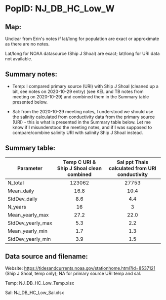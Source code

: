 # PopID: NJ_DB_HC_Low_W

## Map:

Unclear from Erin's notes if lat/long for population are exact or approximate as there are no notes.

Lat/long for NOAA datasource (Ship J Shoal) are exact; lat/long for URI data not available.


## Summary notes:

- Temp: I compared primary source (URI) with Ship J Shoal (cleaned up a bit, see notes on 2020-10-29 entry) (see KEL and TB notes from meeting on 2020-10-29) and combined them in the Summary table presented below.

- Sal: from the 2020-10-29 meeting notes, I understood we should use the salinity calculated from conductivity data from the primary source (URI) - this is what is presented in the Summary table below. Let me know if I misunderstood the meeting notes, and if I was supposed to compare/combine salinity URI with salinity Ship J Shoal instead.

## Summary table:

| Parameter         | Temp C URI & Ship J Shoal clean combined | Sal ppt Thais calculated from URI conductivity | 
| ------------------| :---------------------------------------:| :---------------------------------------------:| 
| N_total           |                   123062                 |                   27753                        | 
| Mean_daily        |                     16.8                 |                     10.4                       |
| StdDev_daily      |                       8.6                |                      4.4                       |
| N_years           |                       16                 |                      3                         |
| Mean_yearly_max   |                   27.2                   |                      22.0                      |
| StdDev_yearly_max |                     5.3                  |                       2.2                      |
| Mean_yearly_min   |                   1.7                    |                       1.3                      |
| StdDev_yearly_min |                   3.9                    |                        1.5                     |


## Data source and filename:

Website: https://tidesandcurrents.noaa.gov/stationhome.html?id=8537121 (Ship J Shoal, temp only); NA for primary source URI temp and sal.

Temp: NJ_DB_HC_Low_Temp.xlsx

Sal: NJ_DB_HC_Low_Sal.xlsx
